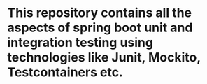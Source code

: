 
# This repository contains all the aspects of spring boot unit and integration testing using technologies like Junit, Mockito, Testcontainers etc.